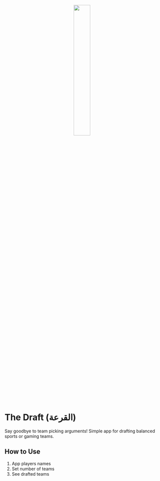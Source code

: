 <p align="center" width="100%">
    <img width="33%" src="https://imgur.com/5MTMpNT.png">
</p>

# The Draft (القرعة)
Say goodbye to team picking arguments! Simple app for drafting balanced sports or gaming teams.

## How to Use
1. App players names
2. Set number of teams
3. See drafted teams
